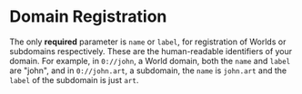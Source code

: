 # Domain Registration

The only **required** parameter is `name` or `label`, for registration of Worlds or subdomains respectively. These are the human-readable identifiers of your domain. For example, in `0://john`, a World domain, both the `name` and `label` are "john", and in `0://john.art`, a subdomain, the `name` is `john.art` and the `label` of the subdomain is just `art`.
